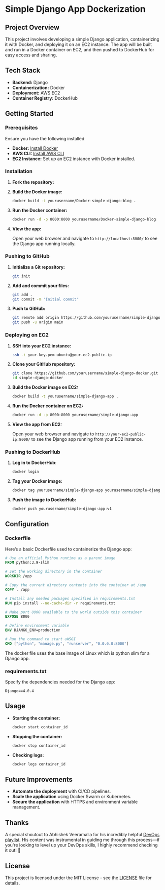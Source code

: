 # **Simple Django App Dockerization**

## **Project Overview**

This project involves developing a simple Django application, containerizing it with Docker, and deploying it on an EC2 instance. The app will be built and run in a Docker container on EC2, and then pushed to DockerHub for easy access and sharing.

## **Tech Stack**

- **Backend:** Django
- **Containerization:** Docker
- **Deployment:** AWS EC2
- **Container Registry:** DockerHub

## **Getting Started**

### **Prerequisites**

Ensure you have the following installed:

- **Docker:** [Install Docker](https://docs.docker.com/get-docker/)
- **AWS CLI:** [Install AWS CLI](https://docs.aws.amazon.com/cli/latest/userguide/install-cliv2.html)
- **EC2 Instance:** Set up an EC2 instance with Docker installed.

### **Installation**

1. **Fork the repository:**

2. **Build the Docker image:**

   ```bash
   docker build -t yourusername/Docker-simple-django-blog .
   ```

3. **Run the Docker container:**

   ```bash
   docker run -d -p 8000:8000 yourusername/Docker-simple-django-blog
   ```

4. **View the app:**

   Open your web browser and navigate to `http://localhost:8000/` to see the Django app running locally.

### **Pushing to GitHub**

1. **Initialize a Git repository:**

   ```bash
   git init
   ```

2. **Add and commit your files:**

   ```bash
   git add .
   git commit -m "Initial commit"
   ```

3. **Push to GitHub:**

   ```bash
   git remote add origin https://github.com/yourusername/simple-django-docker.git
   git push -u origin main
   ```

### **Deploying on EC2**

1. **SSH into your EC2 instance:**

   ```bash
   ssh -i your-key.pem ubuntu@your-ec2-public-ip
   ```

2. **Clone your GitHub repository:**

   ```bash
   git clone https://github.com/yourusername/simple-django-docker.git
   cd simple-django-docker
   ```

3. **Build the Docker image on EC2:**

   ```bash
   docker build -t yourusername/simple-django-app .
   ```

4. **Run the Docker container on EC2:**

   ```bash
   docker run -d -p 8000:8000 yourusername/simple-django-app
   ```

5. **View the app from EC2:**

   Open your web browser and navigate to `http://your-ec2-public-ip:8000/` to see the Django app running from your EC2 instance.

### **Pushing to DockerHub**

1. **Log in to DockerHub:**

   ```bash
   docker login
   ```

2. **Tag your Docker image:**

   ```bash
   docker tag yourusername/simple-django-app yourusername/simple-django-app:v1
   ```

3. **Push the image to DockerHub:**

   ```bash
   docker push yourusername/simple-django-app:v1
   ```

## **Configuration**

### **Dockerfile**

Here’s a basic Dockerfile used to containerize the Django app:

```Dockerfile
# Use an official Python runtime as a parent image
FROM python:3.9-slim

# Set the working directory in the container
WORKDIR /app

# Copy the current directory contents into the container at /app
COPY . /app

# Install any needed packages specified in requirements.txt
RUN pip install --no-cache-dir -r requirements.txt

# Make port 8000 available to the world outside this container
EXPOSE 8000

# Define environment variable
ENV DJANGO_ENV=production

# Run the command to start uWSGI
CMD ["python", "manage.py", "runserver", "0.0.0.0:8000"]
```
The docker file uses the base image of Linux which is python slim for a Django app.

### **requirements.txt**

Specify the dependencies needed for the Django app:

```
Django==4.0.4
```

## **Usage**

- **Starting the container:**
  ```bash
  docker start container_id
  ```

- **Stopping the container:**
  ```bash
  docker stop container_id
  ```

- **Checking logs:**
  ```bash
  docker logs container_id
  ```

## **Future Improvements**

- **Automate the deployment** with CI/CD pipelines.
- **Scale the application** using Docker Swarm or Kubernetes.
- **Secure the application** with HTTPS and environment variable management.

## **Thanks**

A special shoutout to Abhishek Veeramalla for his incredibly helpful [DevOps playlist](https://www.youtube.com/playlist?list=PLdpzxOOAlwvIKMhk8WhzN1pYoJ1YU8Csa). His content was instrumental in guiding me through this process—if you're looking to level up your DevOps skills, I highly recommend checking it out! 🙌

## **License**

This project is licensed under the MIT License - see the [LICENSE](LICENSE) file for details.
